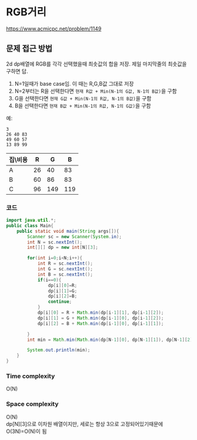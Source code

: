 # RGB거리
https://www.acmicpc.net/problem/1149

## 문제 접근 방법
2d dp배열에 RGB를 각각 선택했을때 최솟값의 합을 저장. 제일 마지막줄의 최솟값을 구하면 답.
1. N=1일때가 base case임. 이 때는 R,G,B값 그대로 저장
2. N=2부터는 R을 선택한다면 `현재 R값 + Min(N-1의 G값, N-1의 B값)`을 구함
3. G을 선택한다면 `현재 G값 + Min(N-1의 R값, N-1의 B값)`을 구함
4. B을 선택한다면 `현재 B값 + Min(N-1의 R값, N-1의 G값)`을 구함

예:
```
3
26 40 83   
49 60 57   
13 89 99   
```
| 집\비용 | R  | G   | B   |
|---------|----|-----|-----|
| A       | 26 | 40  | 83  |
| B       | 60 | 86  | 83  |
| C       | 96 | 149 | 119 |

### 코드
```java
import java.util.*;
public class Main{
    public static void main(String args[]){
        Scanner sc = new Scanner(System.in);
        int N = sc.nextInt();
        int[][] dp = new int[N][3];

        for(int i=0;i<N;i++){
            int R = sc.nextInt();
            int G = sc.nextInt();
            int B = sc.nextInt();
            if(i==0){
                dp[i][0]=R;
                dp[i][1]=G;
                dp[i][2]=B;
                continue;
            }
            dp[i][0] = R + Math.min(dp[i-1][1], dp[i-1][2]);
            dp[i][1] = G + Math.min(dp[i-1][0], dp[i-1][2]);
            dp[i][2] = B + Math.min(dp[i-1][0], dp[i-1][1]);

        }
        int min = Math.min(Math.min(dp[N-1][0], dp[N-1][1]), dp[N-1][2]);

        System.out.println(min);
    }
}
```

### Time complexity
O(N)

### Space complexity
O(N)   
dp[N][3]으로 이차원 배열이지만, 세로는 항상 3으로 고정되어있기때문에 O(3N)=O(N)이 됨
